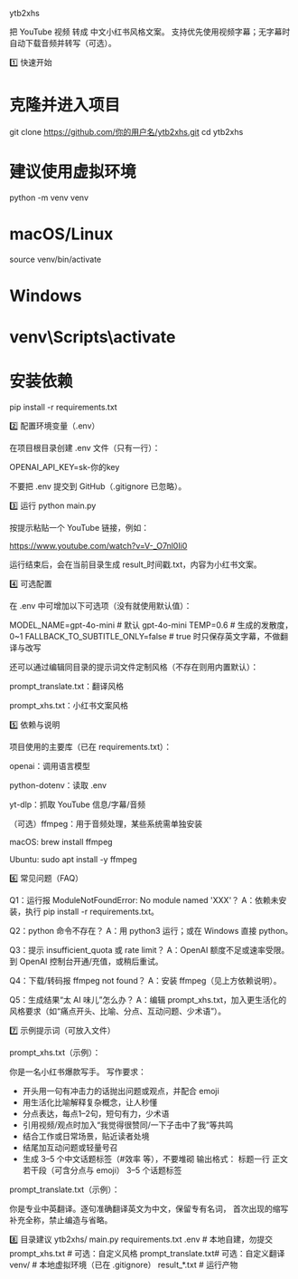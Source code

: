 ytb2xhs

把 YouTube 视频 转成 中文小红书风格文案。
支持优先使用视频字幕；无字幕时自动下载音频并转写（可选）。

1️⃣ 快速开始
# 克隆并进入项目
git clone https://github.com/你的用户名/ytb2xhs.git
cd ytb2xhs

# 建议使用虚拟环境
python -m venv venv
# macOS/Linux
source venv/bin/activate
# Windows
# venv\Scripts\activate

# 安装依赖
pip install -r requirements.txt

2️⃣ 配置环境变量（.env）

在项目根目录创建 .env 文件（只有一行）：

OPENAI_API_KEY=sk-你的key


不要把 .env 提交到 GitHub（.gitignore 已忽略）。

3️⃣ 运行
python main.py


按提示粘贴一个 YouTube 链接，例如：

https://www.youtube.com/watch?v=V-_O7nl0Ii0


运行结束后，会在当前目录生成 result_时间戳.txt，内容为小红书文案。

4️⃣ 可选配置

在 .env 中可增加以下可选项（没有就使用默认值）：

MODEL_NAME=gpt-4o-mini   # 默认 gpt-4o-mini
TEMP=0.6                 # 生成的发散度，0~1
FALLBACK_TO_SUBTITLE_ONLY=false  # true 时只保存英文字幕，不做翻译与改写


还可以通过编辑同目录的提示词文件定制风格（不存在则用内置默认）：

prompt_translate.txt：翻译风格

prompt_xhs.txt：小红书文案风格

5️⃣ 依赖与说明

项目使用的主要库（已在 requirements.txt）：

openai：调用语言模型

python-dotenv：读取 .env

yt-dlp：抓取 YouTube 信息/字幕/音频

（可选）ffmpeg：用于音频处理，某些系统需单独安装

macOS: brew install ffmpeg

Ubuntu: sudo apt install -y ffmpeg

6️⃣ 常见问题（FAQ）

Q1：运行报 ModuleNotFoundError: No module named 'XXX'？
A：依赖未安装，执行 pip install -r requirements.txt。

Q2：python 命令不存在？
A：用 python3 运行；或在 Windows 直接 python。

Q3：提示 insufficient_quota 或 rate limit？
A：OpenAI 额度不足或速率受限。到 OpenAI 控制台开通/充值，或稍后重试。

Q4：下载/转码报 ffmpeg not found？
A：安装 ffmpeg（见上方依赖说明）。

Q5：生成结果“太 AI 味儿”怎么办？
A：编辑 prompt_xhs.txt，加入更生活化的风格要求（如“痛点开头、比喻、分点、互动问题、少术语”）。

7️⃣ 示例提示词（可放入文件）

prompt_xhs.txt（示例）：

你是一名小红书爆款写手。
写作要求：
- 开头用一句有冲击力的话抛出问题或观点，并配合 emoji
- 用生活化比喻解释复杂概念，让人秒懂
- 分点表达，每点1–2句，短句有力，少术语
- 引用视频/观点时加入“我觉得很赞同/一下子击中了我”等共鸣
- 结合工作或日常场景，贴近读者处境
- 结尾加互动问题或轻量号召
- 生成 3–5 个中文话题标签（#效率 等），不要堆砌
输出格式：
标题一行
正文若干段（可含分点与 emoji）
3–5 个话题标签


prompt_translate.txt（示例）：

你是专业中英翻译。逐句准确翻译英文为中文，保留专有名词，
首次出现的缩写补充全称，禁止编造与省略。

8️⃣ 目录建议
ytb2xhs/
  main.py
  requirements.txt
  .env                # 本地自建，勿提交
  prompt_xhs.txt      # 可选：自定义风格
  prompt_translate.txt# 可选：自定义翻译
  venv/               # 本地虚拟环境（已在 .gitignore）
  result_*.txt        # 运行产物
